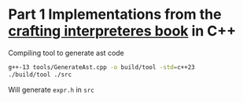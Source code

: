 # Part 1 Implementations from the [crafting interpreteres book](https://craftinginterpreters.com/) in C++


Compiling tool to generate ast code
```bash
g++-13 tools/GenerateAst.cpp -o build/tool -std=c++23
./build/tool ./src
```

Will generate `expr.h` in `src`
